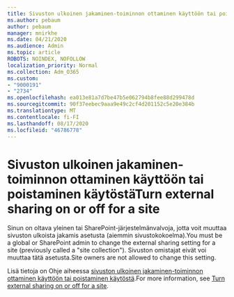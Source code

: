 ```yaml
---
title: Sivuston ulkoinen jakaminen-toiminnon ottaminen käyttöön tai poistaminen käytöstä
ms.author: pebaum
author: pebaum
manager: mnirkhe
ms.date: 04/21/2020
ms.audience: Admin
ms.topic: article
ROBOTS: NOINDEX, NOFOLLOW
localization_priority: Normal
ms.collection: Adm_O365
ms.custom:
- "9000191"
- "2734"
ms.openlocfilehash: ea013e81a7d7be47b5e062794b8fee88d299478d
ms.sourcegitcommit: 90f37eebec9aaa9e49c2cf4d201152c5e20e384b
ms.translationtype: MT
ms.contentlocale: fi-FI
ms.lasthandoff: 08/17/2020
ms.locfileid: "46786778"
---
```

# <a name="turn-external-sharing-on-or-off-for-a-site"></a><span data-ttu-id="86fac-102">Sivuston ulkoinen jakaminen-toiminnon ottaminen käyttöön tai poistaminen käytöstä</span><span class="sxs-lookup"><span data-stu-id="86fac-102">Turn external sharing on or off for a site</span></span>

<span data-ttu-id="86fac-103">Sinun on oltava yleinen tai SharePoint-järjestelmänvalvoja, jotta voit muuttaa sivuston ulkoista jakamis asetusta (aiemmin sivustokokoelma).</span><span class="sxs-lookup"><span data-stu-id="86fac-103">You must be a global or SharePoint admin to change the external sharing setting for a site (previously called a "site collection").</span></span> <span data-ttu-id="86fac-104">Sivuston omistajat eivät voi muuttaa tätä asetusta.</span><span class="sxs-lookup"><span data-stu-id="86fac-104">Site owners are not allowed to change this setting.</span></span> 

<span data-ttu-id="86fac-105">Lisä tietoja on Ohje aiheessa [sivuston ulkoinen jakaminen-toiminnon ottaminen käyttöön tai poistaminen käytöstä](https://docs.microsoft.com/sharepoint/change-external-sharing-site).</span><span class="sxs-lookup"><span data-stu-id="86fac-105">For more information, see [Turn external sharing on or off for a site](https://docs.microsoft.com/sharepoint/change-external-sharing-site).</span></span>
